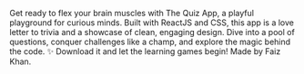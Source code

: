 Get ready to flex your brain muscles with The Quiz App, a playful playground for curious minds.  Built with ReactJS and CSS, this app is a love letter to trivia and a showcase of clean, engaging design.  Dive into a pool of questions, conquer challenges like a champ, and explore the magic behind the code. ✨ Download it and let the learning games begin! Made by Faiz Khan.